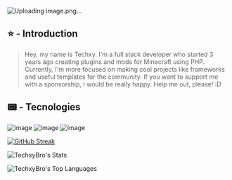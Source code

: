 ![Uploading image.png…]()


## ⭐ - Introduction
> Hey, my name is Techxy. I'm a full stack developer who started 3 years ago creating plugins and mods for Minecraft using PHP. Currently, I'm more focused on making cool projects like frameworks and useful templates for the community. If you want to support me with a sponsorship, I would be really happy. Help me out, please! :D

## 📟 - Tecnologies
![image](https://github.com/user-attachments/assets/afe5cf4e-234e-4cb7-b767-5d0cd0326551) ![image](https://github.com/user-attachments/assets/02aa0faf-d4d8-481c-a18b-2406f9c8e694) ![image](https://github.com/user-attachments/assets/5d64113d-3d70-4cf1-a677-93afa4ce4f42)

[![GitHub Streak](https://streak-stats.demolab.com?user=TechxyBro&theme=dark)](https://git.io/streak-stats)

![TechxyBro's Stats](https://github-readme-stats.vercel.app/api?username=TechxyBro&theme=default&show_icons=true&hide_border=false&count_private=true)

![TechxyBro's Top Languages](https://github-readme-stats.vercel.app/api/top-langs/?username=TechxyBro&theme=default&show_icons=true&hide_border=true&layout=compact)
